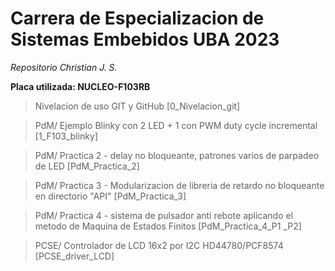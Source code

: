 
# Carrera de Especializacion de Sistemas Embebidos UBA 2023  

_Repositorio Christian J. S._  

**Placa utilizada: NUCLEO-F103RB**  


> Nivelacion de uso GIT y GitHub [0_Nivelacion_git]  

> PdM/ Ejemplo Blinky con 2 LED + 1 con PWM duty cycle incremental [1_F103_blinky]  

> PdM/ Practica 2 - delay no bloqueante, patrones varios de parpadeo de LED [PdM_Practica_2]  

> PdM/ Practica 3 - Modularizacion de libreria de retardo no bloqueante en directorio "API" [PdM_Practica_3]  

> PdM/ Practica 4 - sistema de pulsador anti rebote aplicando el metodo de Maquina de Estados Finitos [PdM_Practica_4_P1 _P2]  

> PCSE/ Controlador de LCD 16x2 por I2C HD44780/PCF8574 [PCSE_driver_LCD]  

